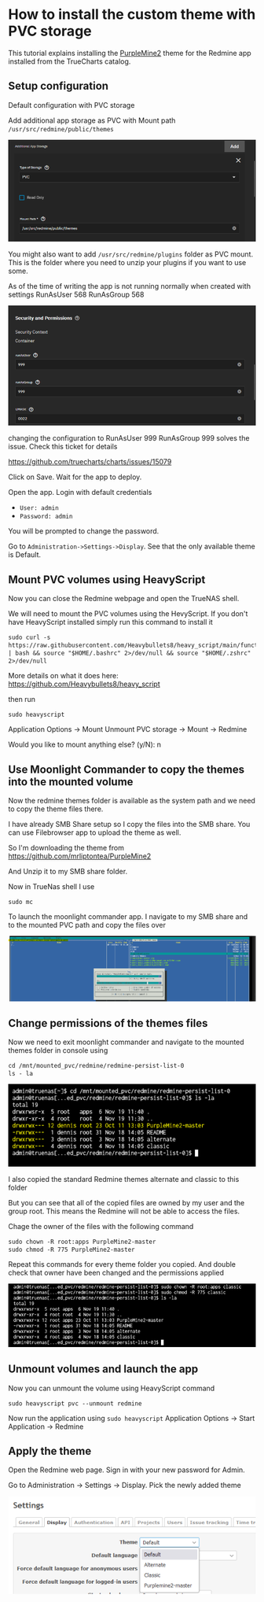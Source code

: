 # How to install the custom theme with PVC storage

This tutorial explains installing the [PurpleMine2](https://github.com/mrliptontea/PurpleMine2) theme for the Redmine app installed from the TrueCharts catalog.

## Setup configuration

Default configuration with PVC storage

Add additional app storage as PVC with Mount path `/usr/src/redmine/public/themes`

![image](img/image1.png)

You might also want to add `/usr/src/redmine/plugins` folder as PVC mount. This is the folder where you need to unzip your plugins if you want to use some.

As of the time of writing the app is not running normally when created with settings RunAsUser 568 RunAsGroup 568

![image](img/image2.png)

changing the configuration to RunAsUser 999 RunAsGroup 999 solves the issue. Check this ticket for details

https://github.com/truecharts/charts/issues/15079

Click on Save. Wait for the app to deploy.

Open the app. Login with default credentials

- `User: admin`
- `Password: admin`

You will be prompted to change the password.

Go to `Administration->Settings->Display`. See that the only available theme is Default.

## Mount PVC volumes using HeavyScript

Now you can close the Redmine webpage and open the TrueNAS shell.

We will need to mount the PVC volumes using the HevyScript. If you don't have HeavyScript installed simply run this command to install it

```
sudo curl -s https://raw.githubusercontent.com/Heavybullets8/heavy_script/main/functions/deploy.sh | bash && source "$HOME/.bashrc" 2>/dev/null && source "$HOME/.zshrc" 2>/dev/null
```

More details on what it does here: https://github.com/Heavybullets8/heavy_script

then run

```
sudo heavyscript
```

Application Options -> Mount Unmount PVC storage -> Mount -> Redmine

Would you like to mount anything else? (y/N): n

## Use Moonlight Commander to copy the themes into the mounted volume

Now the redmine themes folder is available as the system path and we need to copy the theme files there.

I have already SMB Share setup so I copy the files into the SMB share. You can use Filebrowser app to upload the theme as well.

So I'm downloading the theme from https://github.com/mrliptontea/PurpleMine2

And Unzip it to my SMB share folder.

Now in TrueNas shell I use
```
sudo mc
```

To launch the moonlight commander app. I navigate to my SMB share and to the mounted PVC path and copy the files over

![image](img/image3.png)

## Change permissions of the themes files

Now we need to exit moonlight commander and navigate to the mounted themes folder in console using

```
cd /mnt/mounted_pvc/redmine/redmine-persist-list-0
ls - la
```

![image](img/image4.png)

I also copied the standard Redmine themes alternate and classic to this folder

But you can see that all of the copied files are owned by my user and the group root. This means the Redmine will not be able to access the files.

Chage the owner of the files with the following command

```
sudo chown -R root:apps PurpleMine2-master
sudo chmod -R 775 PurpleMine2-master 
```

Repeat this commands for every theme folder you copied. And double check that owner have been changed and the permissions applied

![image](img/image5.png)

## Unmount volumes and launch the app

Now you can unmount the volume using HeavyScript command

```
sudo heavyscript pvc --unmount redmine
```

Now run the application using `sudo heavyscript` Application Options -> Start Application -> Redmine

## Apply the theme

Open the Redmine web page. Sign in with your new password for Admin.

Go to Administration -> Settings -> Display. Pick the newly added theme

![image](img/image6.png)
